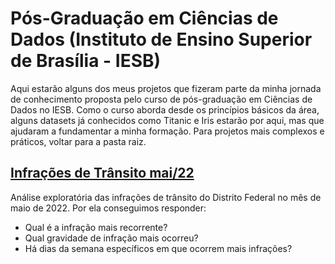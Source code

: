 # Pós-Graduação em Ciências de Dados (Instituto de Ensino Superior de Brasília - IESB)

Aqui estarão alguns dos meus projetos que fizeram parte da minha jornada de conhecimento proposta pelo curso de pós-graduação em Ciências de Dados no IESB. Como o curso aborda desde os princípios básicos da área, alguns datasets já conhecidos como Titanic e Iris estarão por aqui, mas que ajudaram a fundamentar a minha formação. Para projetos mais complexos e práticos, voltar para a pasta raiz.

## [Infrações de Trânsito mai/22](iesb/Infrações-Trânsito.ipynb)

Análise exploratória das infrações de trânsito do Distrito Federal no mês de maio de 2022. Por ela conseguimos responder:

- Qual é a infração mais recorrente?
- Qual gravidade de infração mais ocorreu?
- Há dias da semana específicos em que ocorrem mais infrações?
